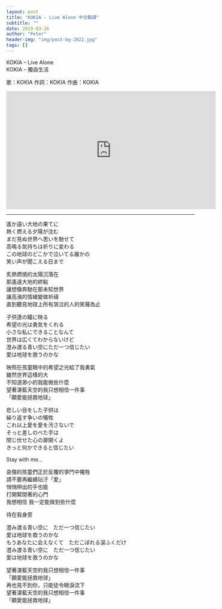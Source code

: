 ```yaml
---
layout: post
title: "KOKIA - Live Alone 中文翻譯"
subtitle: ""
date: 2019-03-26
author: "Peter"
header-img: "img/post-bg-2022.jpg"
tags: []
---
```


KOKIA – Live Alone  
KOKIA – 獨自生活

歌：KOKIA 作詞：KOKIA 作曲：KOKIA

<iframe allow="accelerometer; autoplay; encrypted-media; gyroscope; picture-in-picture" allowfullscreen="" class="no-convert" frameborder="0" height="315" src="https://www.youtube.com/embed/A9wddAc1FxU?wmode=transparent" width="560"></iframe>

---

遙か遠い大地の果てに  
熱く燃える夕陽が沈む  
まだ見ぬ世界へ思いを馳せて  
高鳴る気持ちは祈りに変わる  
この地球のどこかで泣いてる誰かの  
笑い声が聞こえる日まで  
  
炙熱燃燒的太陽沉落在  
那遙遠大地的終點  
讓想像奔馳在那未知世界  
讓高漲的情緒變做祈禱  
直到聽見地球上所有哭泣的人的笑聲為止  
  
  
子供達の瞳に映る  
希望の光は勇気をくれる  
小さな私にできることなんて  
世界は広くてわからないけど  
澄み渡る青い空にただ一つ信じたい  
愛は地球を救うのかな  
  
映照在孩童眼中的希望之光給了我勇氣  
雖然世界這樣的大  
不知道渺小的我能做些什麼  
望著湛藍天空的我只想相信一件事  
「願愛能拯救地球」  
  
悲しい目をした子供は  
繰り返す争いの犠牲  
これ以上愛を愛を汚さないで  
そっと差しのべた手は  
閉じ伏せた心の扉開くよ  
きっと何かできると信じたい  
  
Stay with me...  
  
哀傷的孩童們正於反覆的爭鬥中犧牲  
請不要再繼續玷汙「愛」  
悄悄伸出的手也能  
打開緊閉著的心門  
我想相信 我一定能做到些什麼  
  
待在我身旁  
  
澄み渡る青い空に　ただ一つ信じたい  
愛は地球を救うのかな  
もうあなたに会えなくて　ただこぼれる涙ふくだけ  
澄み渡る青い空に　ただ一つ信じたい  
愛は地球を救うのかな  
  
望著湛藍天空的我只想相信一件事  
「願愛能拯救地球」  
再也見不到你，只能徒令眼淚流下  
望著湛藍天空的我只想相信一件事  
「願愛能拯救地球」  
